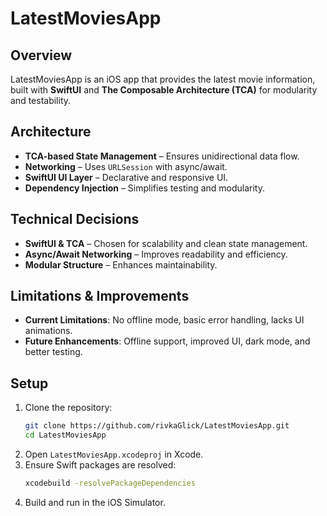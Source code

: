 # LatestMoviesApp

## Overview
LatestMoviesApp is an iOS app that provides the latest movie information, built with **SwiftUI** and **The Composable Architecture (TCA)** for modularity and testability.

## Architecture
- **TCA-based State Management** – Ensures unidirectional data flow.
- **Networking** – Uses `URLSession` with async/await.
- **SwiftUI UI Layer** – Declarative and responsive UI.
- **Dependency Injection** – Simplifies testing and modularity.

## Technical Decisions
- **SwiftUI & TCA** – Chosen for scalability and clean state management.
- **Async/Await Networking** – Improves readability and efficiency.
- **Modular Structure** – Enhances maintainability.

## Limitations & Improvements
- **Current Limitations**: No offline mode, basic error handling, lacks UI animations.
- **Future Enhancements**: Offline support, improved UI, dark mode, and better testing.

## Setup
1. Clone the repository:
   ```bash
   git clone https://github.com/rivkaGlick/LatestMoviesApp.git
   cd LatestMoviesApp
2. Open `LatestMoviesApp.xcodeproj` in Xcode.
3. Ensure Swift packages are resolved:
   ```bash
   xcodebuild -resolvePackageDependencies
   ```
4. Build and run in the iOS Simulator.


